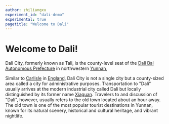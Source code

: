 ```yaml
---
author: zhiliangxu
experiment_id: "dali-demo"
experimental: true
pagetitle: "Welcome to Dali"
---
```


# Welcome to Dali! ##

Dali City, formerly known as Tali, is the county-level seat of the [Dali Bai Autonomous Prefecture](https://en.wikipedia.org/wiki/Dali_Bai_Autonomous_Prefecture) in northwestern [Yunnan](https://en.wikipedia.org/wiki/Yunnan),

Similar to [Carlisle](https://en.wikipedia.org/wiki/City_of_Carlisle) in [England](https://en.wikipedia.org/wiki/England), Dali City is not a single city but a county-sized area called a city for administrative purposes. Transportation to "Dali" usually arrives at the modern industrial city called Dali but locally distinguished by its former name [Xiaguan](https://en.wikipedia.org/wiki/Xiaguan,_Dali_City). Travelers to and discussion of "Dali", however, usually refers to the old town located about an hour away. The old town is one of the most popular tourist destinations in Yunnan, known for its natural scenery, historical and cultural heritage, and vibrant nightlife.
